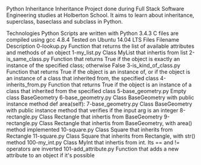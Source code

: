 Python Inheritance
Inheritance Project done during Full Stack Software Engineering studies at Holberton School. It aims to learn about inheritance, superclass, baseclass and subclass in Python.

Technologies Python Scripts are written with Python 3.4.3 C files are compiled using gcc 4.8.4 Tested on Ubuntu 14.04 LTS Files Filename Description 0-lookup.py Function that returns the list of available attributes and methods of an object 1-my_list.py Class MyList that inhertis from list 2-is_same_class.py Function that returns True if the object is exactly an instance of the specified class; otherwise False 3-is_kind_of_class.py Function that returns True if the object is an instance of, or if the object is an instance of a class that inherited from, the specified class 4-inherits_from.py Function that returns True if the object is an instance of a class that inherited from the specified class 5-base_geometry.py Empty class BaseGeometry 6-base_geometry.py Class BaseGeometry with public instance method def area(self): 7-base_geometry.py Class BaseGeometry with public instance method that verifies if the input arg is an integer 8-rectangle.py Class Rectangle that inhertis from BaseGeometry 9-rectangle.py Class Rectangle that inhertis from BaseGeometry, with area() method implemented 10-square.py Class Square that inherits from Rectangle 11-square.py Class Square that inherits from Rectangle, with str() method 100-my_int.py Class MyInt that inhertis from int. Its == and != operators are inverted 101-add_attribute.py Function that adds a new attribute to an object if it's possible
